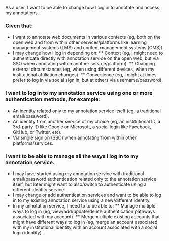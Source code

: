 As a user, I want to be able to change how I log in to annotate and access my annotations.

### Given that:
* I want to annotate web documents in various contexts (eg, both on the open web and from within other services/platforms like learning management systems (LMS) and content management systems (CMS)).
* I may change how I log in depending on:
** Context (eg, I might need to authenticate directly with annotation service on the open web, but via SSO when annotating within another service/platform).
** Changing external circumstances (eg, when using different devices, when my institutional affiliation changes).
** Convenience (eg, I might at times prefer to log in via social sign in, but at others via username/password).

### I want to log in to my annotation service using one or more authentication methods, for example:
* An identity related only to my annotation service itself (eg, a traditional email/password).
* An identity from another service of my choice (eg, an institutional ID, a 3rd-party ID like Google or Microsoft, a social login like Facebook, GitHub, or Twitter, etc).
* Via single sign on (SSO) when annotating from within other platforms/services.

### I want to be able to manage all the ways I log in to my annotation service.
* I may have started using my annotation service with traditional email/password authentication related only to the annotation service itself, but later might want to also/switch to authenticate using a different identity service.
* I may change or add authentication services and want to be able to log in to my existing annotation service using a new/different identity.
* In my annotation service, I need to to be able to:
** Manage multiple ways to log in (eg, view/add/update/delete authentication pathways associated with my account).
** Merge multiple existing accounts that might have different ways to log in (eg, merge an account associated with my institutional identity with an account associated with a social login identity).
